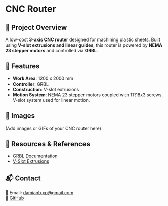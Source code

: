 # CNC Router

## 📌 Project Overview
A low-cost **3-axis CNC router** designed for machining plastic sheets. Built using **V-slot extrusions and linear guides**, this router is powered by **NEMA 23 stepper motors** and controlled via **GRBL**.

## 🔧 Features
- **Work Area**: 1200 x 2000 mm
- **Controller**: GRBL
- **Construction**: V-slot extrusions
- **Motion System**: NEMA 23 stepper motors coupled with TR18x3 screws. V-slot system used for linear motion.

## 📸 Images
(Add images or GIFs of your CNC router here)

## 🔗 Resources & References
- [GRBL Documentation](https://github.com/gnea/grbl)
- [V-Slot Extrusions](https://openbuilds.com/)

## 📬 Contact
📧 Email: damianb.xp@gmail.com  
🐙 [GitHub](https://github.com/damianbxp)  
